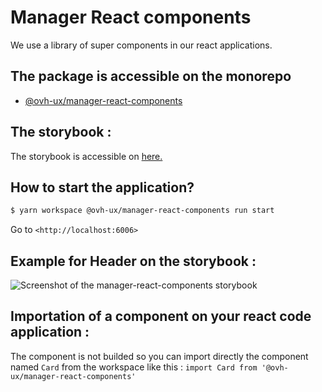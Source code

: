 # Manager React components

We use a library of super components in our react applications.

## The package is accessible on the monorepo

- [@ovh-ux/manager-react-components](https://github.com/ovh/manager/blob/develop/packages/manager-react-components/README.md)

## The storybook :

The storybook is accessible on
<a target="_blank" href="/manager/storybook-static/index.html">here.</a>

## How to start the application?

```sh
$ yarn workspace @ovh-ux/manager-react-components run start
```

Go to `<http://localhost:6006>`

## Example for Header on the storybook :

![Screenshot of the manager-react-components storybook](/assets/img/storybook-manager-components.png)

## Importation of a component on your react code application :

The component is not builded so you can import directly the component named `Card` from the workspace like this :
`import Card from '@ovh-ux/manager-react-components'`
